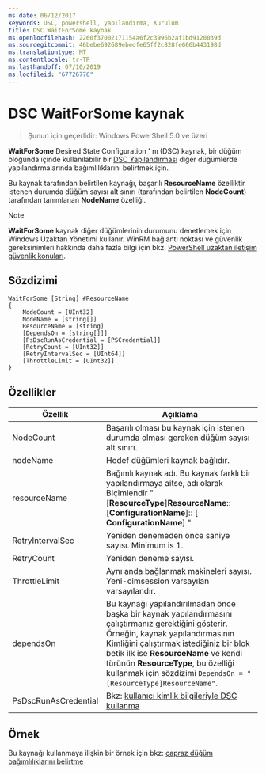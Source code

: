 ```yaml
---
ms.date: 06/12/2017
keywords: DSC, powershell, yapılandırma, Kurulum
title: DSC WaitForSome kaynak
ms.openlocfilehash: 2260f37002171154a6f2c3996b2af1bd9120039d
ms.sourcegitcommit: 46bebe692689ebedfe65ff2c828fe666b443198d
ms.translationtype: MT
ms.contentlocale: tr-TR
ms.lasthandoff: 07/10/2019
ms.locfileid: "67726776"
---
```

# <a name="dsc-waitforsome-resource"></a>DSC WaitForSome kaynak

> Şunun için geçerlidir: Windows PowerShell 5.0 ve üzeri

**WaitForSome** Desired State Configuration ' nı (DSC) kaynak, bir düğüm bloğunda içinde kullanılabilir bir [DSC Yapılandırması](../../../configurations/configurations.md) diğer düğümlerde yapılandırmalarında bağımlılıklarını belirtmek için.

Bu kaynak tarafından belirtilen kaynağı, başarılı **ResourceName** özelliktir istenen durumda düğüm sayısı alt sınırı (tarafından belirtilen **NodeCount**) tarafından tanımlanan **NodeName**  özelliği.

> [!NOTE]
> **WaitForSome** kaynak diğer düğümlerinin durumunu denetlemek için Windows Uzaktan Yönetimi kullanır.
> WinRM bağlantı noktası ve güvenlik gereksinimleri hakkında daha fazla bilgi için bkz. [PowerShell uzaktan iletişim güvenlik konuları](/powershell/scripting/learn/remoting/winrmsecurity?view=powershell-6).

## <a name="syntax"></a>Sözdizimi

```
WaitForSome [String] #ResourceName
{
    NodeCount = [UInt32]
    NodeName = [string[]]
    ResourceName = [string]
    [DependsOn = [string[]]]
    [PsDscRunAsCredential = [PSCredential]]
    [RetryCount = [UInt32]]
    [RetryIntervalSec = [UInt64]]
    [ThrottleLimit = [UInt32]]
}
```

## <a name="properties"></a>Özellikler

|  Özellik  |  Açıklama   |
|---|---|
| NodeCount| Başarılı olması bu kaynak için istenen durumda olması gereken düğüm sayısı alt sınırı.|
| nodeName| Hedef düğümleri kaynak bağlıdır.|
| resourceName| Bağımlı kaynak adı. Bu kaynak farklı bir yapılandırmaya aitse, adı olarak Biçimlendir "[__ResourceType__]__ResourceName__:: [__ConfigurationName__]:: [ __ConfigurationName__] "|
| RetryIntervalSec| Yeniden denemeden önce saniye sayısı. Minimum is 1.|
| RetryCount| Yeniden deneme sayısı.|
| ThrottleLimit| Aynı anda bağlanmak makineleri sayısı. Yeni-cimsession varsayılan varsayılandır.|
| dependsOn | Bu kaynağı yapılandırılmadan önce başka bir kaynak yapılandırmasını çalıştırmanız gerektiğini gösterir. Örneğin, kaynak yapılandırmasının Kimliğini çalıştırmak istediğiniz bir blok betik ilk ise __ResourceName__ ve kendi türünün __ResourceType__, bu özelliği kullanmak için sözdizimi `DependsOn = "[ResourceType]ResourceName"`.|
| PsDscRunAsCredential | Bkz: [kullanıcı kimlik bilgileriyle DSC kullanma](https://docs.microsoft.com/powershell/dsc/runasuser) |

## <a name="example"></a>Örnek

Bu kaynağı kullanmaya ilişkin bir örnek için bkz: [çapraz düğüm bağımlılıklarını belirtme](../../../configurations/crossNodeDependencies.md)
